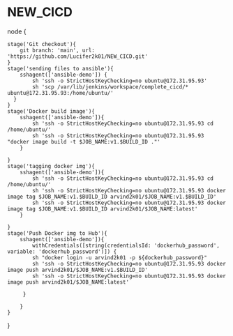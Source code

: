 # NEW_CICD

node {
    
    stage('Git checkout'){
        git branch: 'main', url: 'https://github.com/Lucifer2k01/NEW_CICD.git'
    }
    stage('sending files to ansible'){
        sshagent(['ansible-demo']) {
            sh 'ssh -o StrictHostKeyChecking=no ubuntu@172.31.95.93'
            sh 'scp /var/lib/jenkins/workspace/complete_cicd/* ubuntu@172.31.95.93:/home/ubuntu/'
      }
    }
    stage('Docker build image'){
        sshagent(['ansible-demo']){
            sh 'ssh -o StrictHostKeyChecking=no ubuntu@172.31.95.93 cd /home/ubuntu/'
            sh 'ssh -o StrictHostKeyChecking=no ubuntu@172.31.95.93 "docker image build -t $JOB_NAME:v1.$BUILD_ID ."'
        }
        
    }
    stage('tagging docker img'){
        sshagent(['ansible-demo']){
            sh 'ssh -o StrictHostKeyChecking=no ubuntu@172.31.95.93 cd /home/ubuntu/'
            sh 'ssh -o StrictHostKeyChecking=no ubuntu@172.31.95.93 docker image tag $JOB_NAME:v1.$BUILD_ID arvind2k01/$JOB_NAME:v1.$BUILD_ID'
            sh 'ssh -o StrictHostKeyChecking=no ubuntu@172.31.95.93 docker image tag $JOB_NAME:v1.$BUILD_ID arvind2k01/$JOB_NAME:latest'
        }
        
    }
    stage('Push Docker img to Hub'){
        sshagent(['ansible-demo']){
            withCredentials([string(credentialsId: 'dockerhub_password', variable: 'dockerhub_password')]) {
            sh "docker login -u arvind2k01 -p ${dockerhub_password}"
            sh 'ssh -o StrictHostKeyChecking=no ubuntu@172.31.95.93 docker image push arvind2k01/$JOB_NAME:v1.$BUILD_ID'
            sh 'ssh -o StrictHostKeyChecking=no ubuntu@172.31.95.93 docker image push arvind2k01/$JOB_NAME:latest'

         }
            
        }
    }
}